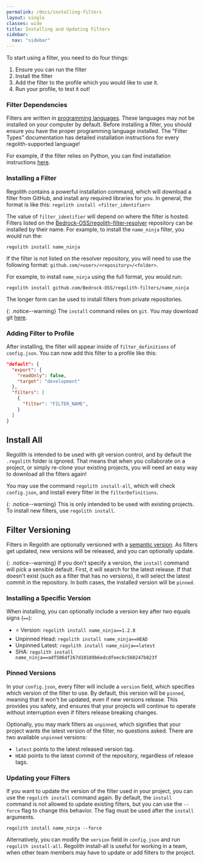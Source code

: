 ```yaml
---
permalink: /docs/installing-filters
layout: single
classes: wide
title: Installing and Updating Filters
sidebar:
  nav: "sidebar"
---
```


To start using a filter, you need to do four things:

 1. Ensure you can run the filter
 2. Install the filter
 3. Add the filter to the profile which you would like to use it.
 4. Run your profile, to test it out!

### Filter Dependencies

Filters are written in [programming languages](https://www.wikiwand.com/en/Programming_language). These languages may not be installed on your computer by default. Before installing a filter, you should ensure you have the proper programming language installed. The "Filter Types" documentation has detailed installation instructions for every regolith-supported language!

For example, if the filter relies on Python, you can find installation instructions [here](/regolith/docs/python-filters).

### Installing a Filter

Regolith contains a powerful installation command, which will download a filter from GitHub, and install any required libraries for you. In general, the format is like this: `regolith install <filter_identifier>`

The value of `filter_identifier` will depend on where the filter is hosted. Filters listed on the [Bedrock-OSS/regolith-filter-resolver](https://github.com/Bedrock-OSS/regolith-filter-resolver/blob/main/resolver.json) repository can be installed by their name. For example, to install the `name_ninja` filter, you would run the:
```
regolith install name_ninja
```
If the filter is not listed on the resolver repository, you will need to use the following format:
`github.com/<user>/<repository>/<folder>`.

For example, to install `name_ninja` using the full format, you would run:
```
regolith install github.com/Bedrock-OSS/regolith-filters/name_ninja
```
The longer form can be used to install filters from private repositories.


{: .notice--warning}
The `install` command relies on `git`. You may download git [here](https://git-scm.com/download/win).

### Adding Filter to Profile

After installing, the filter will appear inside of `filter_definitions` of `config.json`. You can now add this filter to a profile like this:

```json
"default": {
  "export": {
    "readOnly": false,
    "target": "development"
  },
  "filters": [
    {
      "filter": "FILTER_NAME",
    }
  ]
}
```

## Install All

Regolith is intended to be used with git version control, and by default the `.regolith` folder is ignored. That means that when you collaborate on a project, or simply re-clone your existing projects, you will need an easy way to download all the filters again!

You may use the command `regolith install-all`, which will check `config.json`, and install every filter in the `filterDefinitions`.

{: .notice--warning}
This is only intended to be used with existing projects. To install new filters, use `regolith install`.

## Filter Versioning

Filters in Regolith are optionally versioned with a [semantic version](https://semver.org/). As filters get updated, new versions will be released, and you can optionally update.

{: .notice--warning}
If you don't specify a version, the `install` command will pick a sensible default. First, it will search for the latest release. If that doesn't exist (such as a filter that has no versions), it will select the latest commit in the repository. In both cases, the installed version will be `pinned`.

### Installing a Specific Version

When installing, you can optionally include a version key after two  equals signs (`==`):

 - ⭐ Version: `regolith install name_ninja==1.2.8`
 - Unpinned Head: `regolith install name_ninja==HEAD`
 - Unpinned Latest: `regolith install name_ninja==latest`
 - SHA: `regolith install name_ninja==adf506df267d10189b6edcdfeec6c560247b823f`

### Pinned Versions

In your `config.json`, every filter will include a `version` field, which specifies which version of the filter to use. By default, this version will be `pinned`, meaning that it won't be updated, even if new versions release. This provides you safety, and ensures that your projects will continue to operate without interruption even if filters release breaking changes.

Optionally, you may mark filters as `unpinned`, which signifies that your project wants the latest version of the filter, no questions asked. There are two available `unpinned` versions:
 - `latest` points to the latest released version tag.
 - `HEAD` points to the latest commit of the repository, regardless of release tags.

### Updating your Filters

If you want to update the version of the filter used in your project, you can use the `regolith install` command again. By default, the `install` command is not allowed to update existing filters, but you can use the `--force` flag to change this behavior. The flag must be used after the `install` arguments.

```
regolith install name_ninja --force
```

Alternatively, you can modify the `version` field in `config.json` and run `regolith install-all`. Regolith install-all is useful for working in a team, when other team members may have to update or add filters to the project.
